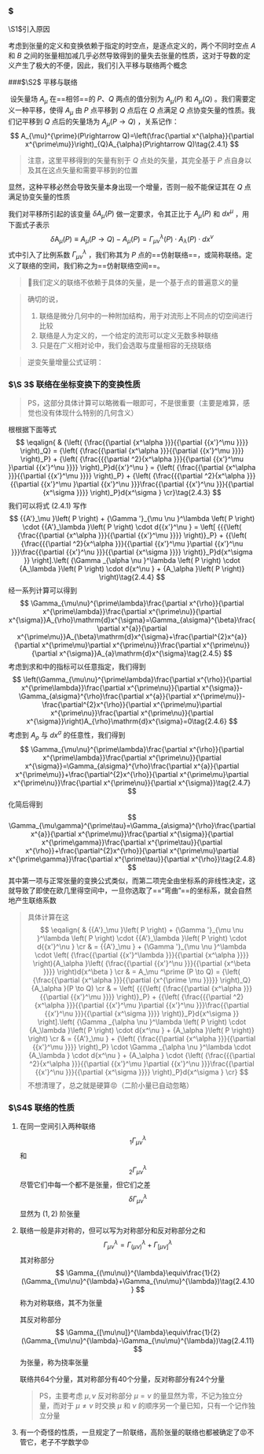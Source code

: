 ### $

\S1$引入原因

​	考虑到张量的定义和变换依赖于指定的时空点，是逐点定义的，两个不同时空点 $A$ 和 $B$ 之间的张量相加减几乎必然导致得到的量失去张量的性质，这对于导数的定义产生了极大的不便，因此，我们引入平移与联络两个概念

###$\S2$ 平移与联络

​	设矢量场 $A_\mu$ 在==相邻==的 $P、Q$ 两点的值分别为 $A_\mu(P)$ 和 $A_\mu(Q)$ 。我们需要定义一种平移，使得 $A_\mu$ 由 $P$ 点平移到 $Q$ 点后在 $Q$ 点满足 $Q$ 点协变矢量的性质。我们记平移到 $Q$ 点后的矢量场为 $A_\mu(P\to Q)$ ，关系记作：
$$
A_{\mu}^{\prime}(P\rightarrow Q)=\left(\frac{\partial x^{\alpha}}{\partial x^{\prime\mu}}\right)_{Q}A_{\alpha}(P\rightarrow Q)\tag{2.4.1}
$$

> 注意，这里平移得到的矢量有别于 $Q$ 点处的矢量，其完全基于 $P$ 点自身以及其在这点矢量和需要平移到的位置

显然，这种平移必然会导致矢量本身出现一个增量，否则一般不能保证其在 $Q$ 点满足协变矢量的性质

我们对平移所引起的该变量 $\delta A_\mu(P)$ 做一定要求，令其正比于 $A_\mu(P)$ 和 $dx^\mu$ ，用下面式子表示
$$
\delta {{\text{A}}_\mu }\left( P \right) \equiv {A_\mu }\left( {P \to Q} \right) - {A_\mu }\left( P \right) = \Gamma _{\mu \nu }^\lambda \left( P \right) \cdot {A_\lambda }\left( P \right) \cdot d{x^\nu }\tag{2.4.2}
$$
式中引入了比例系数 $\Gamma _{\mu \nu }^\lambda$ ，我们称其为 $P$ 点的==仿射联络==，或简称联络。定义了联络的空间，我们称之为==仿射联络空间==。

> 🤔我们定义的联络不依赖于具体的矢量，是一个基于点的普遍意义的量

> 确切的说，
>
> 1. 联络是微分几何中的一种附加结构，用于对流形上不同点的切空间进行比较
> 2. 联络是人为定义的，一个给定的流形可以定义无数多种联络
> 3. 只是在广义相对论中，我们会选取与度量相容的无挠联络

> 逆变矢量增量公式证明：
>
> 

### $\S 3$ 联络在坐标变换下的变换性质

> PS，这部分具体计算可以略微看一眼即可，不是很重要（主要是难算，感觉也没有体现什么特别的几何含义）

根根据下面等式
$$
\eqalign{
  & {\left( {\frac{{\partial {x^\alpha }}}{{\partial {{x'}^\mu }}}} \right)_Q} = {\left( {\frac{{\partial {x^\alpha }}}{{\partial {{x'}^\mu }}}} \right)_P} + {\left( {\frac{{{\partial ^2}{x^\alpha }}}{{\partial {{x'}^\mu }\partial {{x'}^\nu }}}} \right)_P}d{{x'}^\nu } = {\left( {\frac{{\partial {x^\alpha }}}{{\partial {{x'}^\mu }}}} \right)_P} + {\left( {\frac{{{\partial ^2}{x^\alpha }}}{{\partial {{x'}^\mu }\partial {{x'}^\nu }}}\frac{{\partial {{x'}^\nu }}}{{\partial {x^\sigma }}}} \right)_P}d{x^\sigma } \cr}\tag{2.4.3}
$$
我们可以将式 $(2.4.1)$ 写作
$$
{{A'}_\mu }\left( P \right) + {\Gamma '}_{\mu \nu }^\lambda \left( P \right) \cdot {{A'}_\lambda }\left( P \right) \cdot d{{x'}^\nu } = \left[ {{{\left( {\frac{{\partial {x^\alpha }}}{{\partial {{x'}^\mu }}}} \right)}_P} + {{\left( {\frac{{{\partial ^2}{x^\alpha }}}{{\partial {{x'}^\mu }\partial {{x'}^\nu }}}\frac{{\partial {{x'}^\nu }}}{{\partial {x^\sigma }}}} \right)}_P}d{x^\sigma }} \right].\left( {\Gamma _{\alpha \nu }^\lambda \left( P \right) \cdot {A_\lambda }\left( P \right) \cdot d{x^\nu } + {A_\alpha }\left( P \right)} \right)\tag{2.4.4}
$$
经一系列计算可以得到
$$
\Gamma_{\mu\nu}^{\prime\lambda}\frac{\partial x^{\rho}}{\partial x^{\prime\lambda}}\frac{\partial x^{\prime\nu}}{\partial x^{\sigma}}A_{\rho}\mathrm{d}x^{\sigma}=\Gamma_{a\sigma}^{\beta}\frac{\partial x^{a}}{\partial x^{\prime\mu}}A_{\beta}\mathrm{d}x^{\sigma}+\frac{\partial^{2}x^{a}}{\partial x^{\prime\mu}\partial x^{\prime\nu}}\frac{\partial x^{\prime\nu}}{\partial x^{\sigma}}A_{a}\mathrm{d}x^{\sigma}\tag{2.4.5}
$$
考虑到求和中的指标可以任意指定，我们得到
$$
\left(\Gamma_{\mu\nu}^{\prime\lambda}\frac{\partial x^{\rho}}{\partial x^{\prime\lambda}}\frac{\partial x^{\prime\nu}}{\partial x^{\sigma}}-\Gamma_{a\sigma}^{\rho}\frac{\partial x^{a}}{\partial x^{\prime\mu}}-\frac{\partial^{2}x^{\rho}}{\partial x^{\prime\mu}\partial x^{\prime\nu}}\frac{\partial x^{\prime\nu}}{\partial x^{\sigma}}\right)A_{\rho}\mathrm{d}x^{\sigma}=0\tag{2.4.6}
$$
考虑到 $A_\rho$ 与 $dx^\sigma$ 的任意性，我们得到
$$
\Gamma_{\mu\nu}^{\prime\lambda}\frac{\partial x^{\rho}}{\partial x^{\prime\lambda}}\frac{\partial x^{\prime\nu}}{\partial x^{\sigma}}=\Gamma_{a\sigma}^{\rho}\frac{\partial x^{a}}{\partial x^{\prime\mu}}+\frac{\partial^{2}x^{\rho}}{\partial x^{\prime\mu}\partial x^{\prime\nu}}\frac{\partial x^{\prime\nu}}{\partial x^{\sigma}}\tag{2.4.7}
$$
化简后得到
$$
\Gamma_{\mu\gamma}^{\prime\tau}=\Gamma_{a\sigma}^{\rho}\frac{\partial x^{a}}{\partial x^{\prime\mu}}\frac{\partial x^{\sigma}}{\partial x^{\prime\gamma}}\frac{\partial x^{\prime\tau}}{\partial x^{\rho}}+\frac{\partial^{2}x^{\rho}}{\partial x^{\prime\mu}\partial x^{\prime\gamma}}\frac{\partial x^{\prime\tau}}{\partial x^{\rho}}\tag{2.4.8}
$$
其中第一项与正常张量的变换公式类似，而第二项完全由坐标系的非线性决定，这就导致了即使在欧几里得空间中，一旦你选取了==“弯曲”==的坐标系，就会自然地产生联络系数

> 具体计算在这
> $$
> \eqalign{
>   & {{A'}_\mu }\left( P \right) + {\Gamma '}_{\mu \nu }^\lambda \left( P \right) \cdot {{A'}_\lambda }\left( P \right) \cdot d{{x'}^\nu }  \cr 
>   &  = {{A'}_\mu } + {\Gamma '}_{\mu \nu }^\lambda  \cdot \left( {\frac{{\partial {{x'}^\lambda }}}{{\partial {x^\alpha }}}} \right){A_\alpha }\left( {\frac{{\partial {{x'}^\nu }}}{{\partial {x^\beta }}}} \right)d{x^\beta }  \cr 
>   &  = A_\mu ^\prime (P \to Q) = {\left( {\frac{{\partial {x^\alpha }}}{{\partial {x^{\prime \mu }}}}} \right)_Q}{A_\alpha }(P \to Q)  \cr 
>   &  = \left[ {{{\left( {\frac{{\partial {x^\alpha }}}{{\partial {{x'}^\mu }}}} \right)}_P} + {{\left( {\frac{{{\partial ^2}{x^\alpha }}}{{\partial {{x'}^\mu }\partial {{x'}^\nu }}}\frac{{\partial {{x'}^\nu }}}{{\partial {x^\sigma }}}} \right)}_P}d{x^\sigma }} \right].\left( {\Gamma _{\alpha \nu }^\lambda \left( P \right) \cdot {A_\lambda }\left( P \right) \cdot d{x^\nu } + {A_\alpha }\left( P \right)} \right)  \cr 
>   &  = {{A'}_\mu } + {\left( {\frac{{\partial {x^\alpha }}}{{\partial {{x'}^\mu }}}} \right)_P} \cdot \Gamma _{\alpha \nu }^\lambda  \cdot {A_\lambda } \cdot d{x^\nu } + {A_\alpha } \cdot {\left( {\frac{{{\partial ^2}{x^\alpha }}}{{\partial {{x'}^\mu }\partial {{x'}^\nu }}}\frac{{\partial {{x'}^\nu }}}{{\partial {x^\sigma }}}} \right)_P}d{x^\sigma } \cr} 
> $$
> 不想清理了，总之就是硬算😡（二阶小量已自动忽略）

### $\S4$ 联络的性质

1. 在同一空间引入两种联络 $${}_1\Gamma _{\mu \nu }^\lambda $$ 和 $${}_2\Gamma _{\mu \nu }^\lambda $$ 尽管它们中每一个都不是张量，但它们之差 $$\delta\Gamma _{\mu \nu }^\lambda$$ 显然为 $(1,2)$ 阶张量

2. 联络一般是非对称的，但可以写为对称部分和反对称部分之和
   $$
   \Gamma_{\mu\nu}^{\lambda}=\Gamma_{(\mu\nu)}^{\lambda}+\Gamma_{[\mu\nu]}^{\lambda}\tag{2.4.9}
   $$
   其对称部分
   $$
   \Gamma_{(\mu\nu)}^{\lambda}\equiv\frac{1}{2}(\Gamma_{\mu\nu}^{\lambda}+\Gamma_{\nu\mu}^{\lambda})\tag{2.4.10}
   $$
   称为对称联络，其不为张量

   其反对称部分
   $$
   \Gamma_{[\mu\nu]}^{\lambda}\equiv\frac{1}{2}(\Gamma_{\mu\nu}^{\lambda}-\Gamma_{\nu\mu}^{\lambda})\tag{2.4.11}
   $$
   为张量，称为挠率张量

   联络共64个分量，其对称部分有40个分量，反对称部分有24个分量

   > PS，主要考虑 $\mu,\nu$ 反对称部分 $\mu=\nu$ 的量显然为零，不记为独立分量，而对于 $\mu \not = \nu$ 时交换 $\mu$ 和 $\nu$ 的顺序另一个量已知，只有一个记作独立分量
   >
   
3. 有一个奇怪的性质，一旦规定了一阶联络，高阶张量的联络也都被确定了😡不管它，老子不学数学😡


